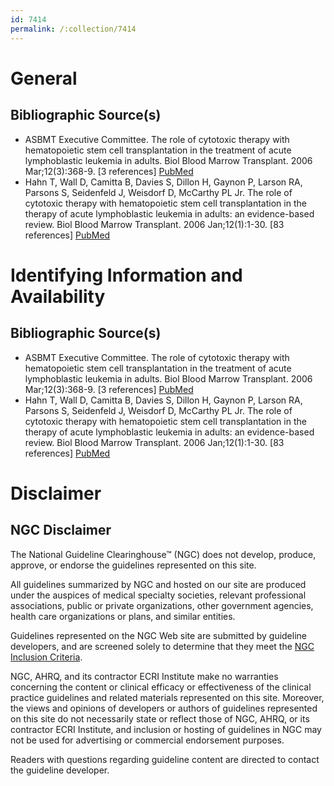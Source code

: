 ```yaml
---
id: 7414
permalink: /:collection/7414
---
```


# General

## Bibliographic Source(s)

- ASBMT Executive Committee. The role of cytotoxic therapy with hematopoietic stem cell transplantation in the treatment of acute lymphoblastic leukemia in adults. Biol Blood Marrow Transplant. 2006 Mar;12(3):368-9. [3 references] [ PubMed ](http://www.ncbi.nlm.nih.gov/entrez/query.fcgi?cmd=Retrieve&db=pubmed&dopt=Abstract&list_uids=16503507)
- Hahn T, Wall D, Camitta B, Davies S, Dillon H, Gaynon P, Larson RA, Parsons S, Seidenfeld J, Weisdorf D, McCarthy PL Jr. The role of cytotoxic therapy with hematopoietic stem cell transplantation in the therapy of acute lymphoblastic leukemia in adults: an evidence-based review. Biol Blood Marrow Transplant. 2006 Jan;12(1):1-30. [83 references] [ PubMed ](http://www.ncbi.nlm.nih.gov/entrez/query.fcgi?cmd=Retrieve&db=pubmed&dopt=Abstract&list_uids=16399566)

# Identifying Information and Availability

## Bibliographic Source(s)

- ASBMT Executive Committee. The role of cytotoxic therapy with hematopoietic stem cell transplantation in the treatment of acute lymphoblastic leukemia in adults. Biol Blood Marrow Transplant. 2006 Mar;12(3):368-9. [3 references] [ PubMed ](http://www.ncbi.nlm.nih.gov/entrez/query.fcgi?cmd=Retrieve&db=pubmed&dopt=Abstract&list_uids=16503507)
- Hahn T, Wall D, Camitta B, Davies S, Dillon H, Gaynon P, Larson RA, Parsons S, Seidenfeld J, Weisdorf D, McCarthy PL Jr. The role of cytotoxic therapy with hematopoietic stem cell transplantation in the therapy of acute lymphoblastic leukemia in adults: an evidence-based review. Biol Blood Marrow Transplant. 2006 Jan;12(1):1-30. [83 references] [ PubMed ](http://www.ncbi.nlm.nih.gov/entrez/query.fcgi?cmd=Retrieve&db=pubmed&dopt=Abstract&list_uids=16399566)

# Disclaimer

## NGC Disclaimer

The National Guideline Clearinghouse™ (NGC) does not develop, produce, approve, or endorse the guidelines represented on this site.

All guidelines summarized by NGC and hosted on our site are produced under the auspices of medical specialty societies, relevant professional associations, public or private organizations, other government agencies, health care organizations or plans, and similar entities.

Guidelines represented on the NGC Web site are submitted by guideline developers, and are screened solely to determine that they meet the [NGC Inclusion Criteria](/help-and-about/summaries/inclusion-criteria).

NGC, AHRQ, and its contractor ECRI Institute make no warranties concerning the content or clinical efficacy or effectiveness of the clinical practice guidelines and related materials represented on this site. Moreover, the views and opinions of developers or authors of guidelines represented on this site do not necessarily state or reflect those of NGC, AHRQ, or its contractor ECRI Institute, and inclusion or hosting of guidelines in NGC may not be used for advertising or commercial endorsement purposes.

Readers with questions regarding guideline content are directed to contact the guideline developer.

